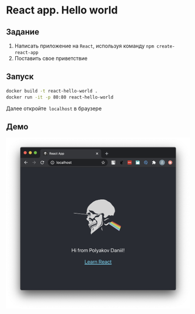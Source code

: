 # React app. Hello world

## Задание

1. Написать приложение на `React`, используя команду  `npm create-react-app`
2. Поставить свое приветствие

## Запуск

```bash
docker build -t react-hello-world .
docker run -it -p 80:80 react-hello-world
```

Далее откройте` localhost` в браузере

## Демо

![](images/demo.png)